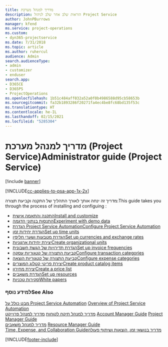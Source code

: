 ```yaml
---
title: מדריך למנהל מערכת
description: הוראות שלב אחר שלב לניהול Project Service
author: JohnPBurrows
manager: kfend
ms.service: project-operations
ms.custom:
- dyn365-projectservice
ms.date: 7/31/2018
ms.topic: article
ms.author: ruhercul
audience: Admin
search.audienceType:
- admin
- customizer
- enduser
search.app:
- D365CE
- D365PS
- ProjectOperations
ms.openlocfilehash: 1b51c484aff032a52a0f0b4986588d95cb58653b
ms.sourcegitcommit: fa32b1893286f20271fa4ec4be8fc68bd135f53c
ms.translationtype: HT
ms.contentlocale: he-IL
ms.lasthandoff: 02/15/2021
ms.locfileid: "5285304"
---
```

# <a name="administrator-guide-project-service"></a><span data-ttu-id="83024-103">מדריך למנהל מערכת (Project Service)</span><span class="sxs-lookup"><span data-stu-id="83024-103">Administrator guide (Project Service)</span></span>

[!include [banner](../includes/psa-now-project-operations.md)]

[!INCLUDE[cc-applies-to-psa-app-1x-2x](../includes/cc-applies-to-psa-app-1x-2x.md)]

<span data-ttu-id="83024-104">מדריך זה ינחה אותך לאורך התהליך של התקנה וקביעת תצורה:</span><span class="sxs-lookup"><span data-stu-id="83024-104">This guide takes you through the process of installing and configuing :</span></span>  
  
- [<span data-ttu-id="83024-105">התקנה והתאמה אישית</span><span class="sxs-lookup"><span data-stu-id="83024-105">Install and customize</span></span>](install-customize.md)
- [<span data-ttu-id="83024-106">התנסות בנתוני הדגמה</span><span class="sxs-lookup"><span data-stu-id="83024-106">Experiment with demo data</span></span>](use-demo-data.md)
- [<span data-ttu-id="83024-107">הגדרת Project Service Automation</span><span class="sxs-lookup"><span data-stu-id="83024-107">Configure Project Service Automation</span></span>](configure.md)
- [<span data-ttu-id="83024-108">הגדרת יחידות זמן</span><span class="sxs-lookup"><span data-stu-id="83024-108">Set up time units</span></span>](set-up-time-units.md)
- [<span data-ttu-id="83024-109">הגדרת מטבעות ושערי חליפין</span><span class="sxs-lookup"><span data-stu-id="83024-109">Set up currencies and exchange rates</span></span>](set-up-currencies-exchange-rates.md)
- [<span data-ttu-id="83024-110">יצירת יחידות ארגוניות</span><span class="sxs-lookup"><span data-stu-id="83024-110">Create organizational units</span></span>](create-organizational-units.md)
- [<span data-ttu-id="83024-111">הגדרת תדירויות של הגשת חשבונית</span><span class="sxs-lookup"><span data-stu-id="83024-111">Set up invoice frequencies</span></span>](set-up-invoice-frequencies.md)
- [<span data-ttu-id="83024-112">קביעת התצורה של קטגוריות עסקה</span><span class="sxs-lookup"><span data-stu-id="83024-112">Configure transaction categories</span></span>](configure-transaction-categories.md)
- [<span data-ttu-id="83024-113">קביעת התצורה של קטגוריות הוצאה</span><span class="sxs-lookup"><span data-stu-id="83024-113">Configure expense categories</span></span>](configure-expense-categories.md)
- [<span data-ttu-id="83024-114">יצירת פריטי קטלוג המוצרים</span><span class="sxs-lookup"><span data-stu-id="83024-114">Create product catalog items</span></span>](create-product-catalog-items.md)
- [<span data-ttu-id="83024-115">יצירת מחירון</span><span class="sxs-lookup"><span data-stu-id="83024-115">Create a price list</span></span>](create-price-list.md)
- [<span data-ttu-id="83024-116">הגדרת משאבים</span><span class="sxs-lookup"><span data-stu-id="83024-116">Set up resources</span></span>](set-up-resources.md)
- [<span data-ttu-id="83024-117">סקירות טכניות</span><span class="sxs-lookup"><span data-stu-id="83024-117">White papers</span></span>](white-papers.md)
  
### <a name="see-also"></a><span data-ttu-id="83024-118">למידע נוסף</span><span class="sxs-lookup"><span data-stu-id="83024-118">See Also</span></span>  
 <span data-ttu-id="83024-119">[מבט כולל על Project Service Automation](../psa/overview.md)  </span><span class="sxs-lookup"><span data-stu-id="83024-119">[Overview of Project Service Automation](../psa/overview.md)  </span></span>  
 <span data-ttu-id="83024-120">[מדריך למנהל תיקח לקוחות](../psa/account-manager-guide.md) [מדריך למנהל פרוייקט](../psa/project-manager-guide.md) </span><span class="sxs-lookup"><span data-stu-id="83024-120">[Account Manager Guide](../psa/account-manager-guide.md) [Project Manager Guide](../psa/project-manager-guide.md) </span></span>  
 <span data-ttu-id="83024-121">[מדריך למנהל משאבים](../psa/resource-manager-guide.md) </span><span class="sxs-lookup"><span data-stu-id="83024-121">[Resource Manager Guide](../psa/resource-manager-guide.md) </span></span>  
 [<span data-ttu-id="83024-122">‏‫מדריך בנושאי זמן, הוצאות ושיתוף פעולה</span><span class="sxs-lookup"><span data-stu-id="83024-122">Time, Expense, and Collaboration Guide</span></span>](../psa/time-expense-collaboration-guide.md)


[!INCLUDE[footer-include](../includes/footer-banner.md)]